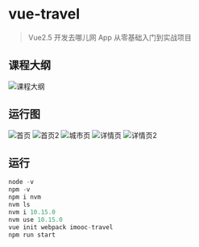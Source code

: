 # vue-travel

> Vue2.5 开发去哪儿网 App 从零基础入门到实战项目

## 课程大纲

![课程大纲](https://i.loli.net/2019/04/17/5cb652e8365bb.jpeg)

## 运行图

![首页](https://i.loli.net/2019/04/17/5cb653ce28837.png)
![首页2](https://i.loli.net/2019/04/17/5cb653ee6bbbb.png)
![城市页](https://i.loli.net/2019/04/17/5cb65401ca77f.png)
![详情页](https://i.loli.net/2019/04/17/5cb65413ce9f3.png)
![详情页2](https://i.loli.net/2019/04/17/5cb6542d4c696.png)

## 运行

```js
node -v
npm -v
npm i nvm
nvm ls
nvm i 10.15.0
nvm use 10.15.0
vue init webpack imooc-travel
npm run start
```
